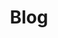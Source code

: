 ---
layout: home
title: Blog
permalink: /blog/
header:
    teaser: /assets/images/test-header-wide.jpg
entries_layout: grid
---